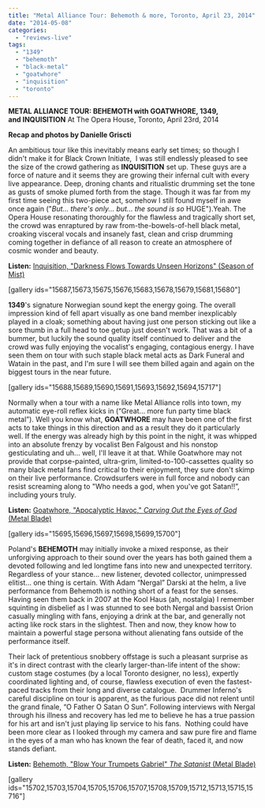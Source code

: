 ```yaml
---
title: "Metal Alliance Tour: Behemoth & more, Toronto, April 23, 2014"
date: "2014-05-08"
categories: 
  - "reviews-live"
tags: 
  - "1349"
  - "behemoth"
  - "black-metal"
  - "goatwhore"
  - "inquisition"
  - "toronto"
---
```


**METAL ALLIANCE TOUR: BEHEMOTH with GOATWHORE, 1349, and INQUISITION** At The Opera House, Toronto, April 23rd, 2014

**Recap and photos by Danielle Griscti**

An ambitious tour like this inevitably means early set times; so though I didn't make it for Black Crown Initiate,  I was still endlessly pleased to see the size of the crowd gathering as **INQUISITION** set up. These guys are a force of nature and it seems they are growing their infernal cult with every live appearance. Deep, droning chants and ritualistic drumming set the tone as gusts of smoke plumed forth from the stage. Though it was far from my first time seeing this two-piece act, somehow I still found myself in awe once again ("_But... there's only... but... the sound is so_ HUGE").Yeah. The Opera House resonating thoroughly for the flawless and tragically short set, the crowd was enraptured by raw from-the-bowels-of-hell black metal, croaking visceral vocals and insanely fast, clean and crisp drumming coming together in defiance of all reason to create an atmosphere of cosmic wonder and beauty.

**Listen:** [Inquisition, "Darkness Flows Towards Unseen Horizons" (Season of Mist)](http://www.youtube.com/watch?v=Q98qulfxXcs)

\[gallery ids="15687,15673,15675,15676,15683,15678,15679,15681,15680"\]

**1349**'s signature Norwegian sound kept the energy going. The overall impression kind of fell apart visually as one band member inexplicably played in a cloak; something about having just one person sticking out like a sore thumb in a full head to toe getup just doesn't work. That was a bit of a bummer, but luckily the sound quality itself continued to deliver and the crowd was fully enjoying the vocalist's engaging, contagious energy. I have seen them on tour with such staple black metal acts as Dark Funeral and Watain in the past, and I'm sure I will see them billed again and again on the biggest tours in the near future.

\[gallery ids="15688,15689,15690,15691,15693,15692,15694,15717"\]

Normally when a tour with a name like Metal Alliance rolls into town, my automatic eye-roll reflex kicks in (“Great... more fun party time black metal”). Well you know what, **GOATWHORE** may have been one of the first acts to take things in this direction and as a result they do it particularly well. If the energy was already high by this point in the night, it was whipped into an absolute frenzy by vocalist Ben Falgoust and his nonstop gesticulating and uh... well, I'll leave it at that. While Goatwhore may not provide that corpse-painted, ultra-grim, limited-to-100-cassettes quality so many black metal fans find critical to their enjoyment, they sure don't skimp on their live performance. Crowdsurfers were in full force and nobody can resist screaming along to "Who needs a god, when you've got Satan!!”, including yours truly.

**Listen:** [Goatwhore, "Apocalyptic Havoc," _Carving Out the Eyes of God_ (Metal Blade)](http://www.metalblade.com/us/releases/goatwhore-carving-out-the-eyes-of-god/)

\[gallery ids="15695,15696,15697,15698,15699,15700"\]

Poland's **BEHEMOTH** may initially invoke a mixed response, as their unforgiving approach to their sound over the years has both gained them a devoted following and led longtime fans into new and unexpected territory. Regardless of your stance... new listener, devoted collector, unimpressed elitist... one thing is certain. With Adam “Nergal” Darski at the helm, a live performance from Behemoth is nothing short of a feast for the senses. Having seen them back in 2007 at the Kool Haus (ah, nostalgia) I remember squinting in disbelief as I was stunned to see both Nergal and bassist Orion casually mingling with fans, enjoying a drink at the bar, and generally not acting like rock stars in the slightest. Then and now, they know how to maintain a powerful stage persona without alienating fans outside of the performance itself.

Their lack of pretentious snobbery offstage is such a pleasant surprise as it's in direct contrast with the clearly larger-than-life intent of the show: custom stage costumes (by a local Toronto designer, no less), expertly coordinated lighting and, of course, flawless execution of even the fastest-paced tracks from their long and diverse catalogue.  Drummer Inferno's careful discipline on tour is apparent, as the furious pace did not relent until the grand finale, “O Father O Satan O Sun”. Following interviews with Nergal through his illness and recovery has led me to believe he has a true passion for his art and isn't just playing lip service to his fans.  Nothing could have been more clear as I looked through my camera and saw pure fire and flame in the eyes of a man who has known the fear of death, faced it, and now stands defiant.

**Listen:** [Behemoth, "Blow Your Trumpets Gabriel" _The Satanist_ (Metal Blade)](http://www.metalblade.com/us/releases/behemoth-the-satanist/)

\[gallery ids="15702,15703,15704,15705,15706,15707,15708,15709,15712,15713,15715,15716"\]
